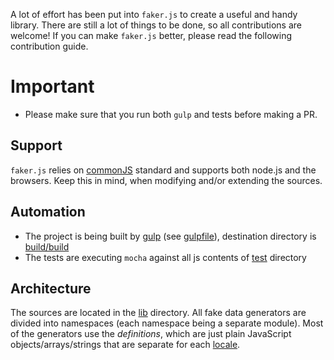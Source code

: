 A lot of effort has been put into `faker.js` to create a useful and handy
library. There are still a lot of things to be done, so all contributions are
welcome! If you can make `faker.js` better, please read the following contribution guide.

# Important

* Please make sure that you run both `gulp` and tests before making a PR.

## Support

`faker.js` relies on [commonJS](http://www.commonjs.org/) standard and supports both node.js and the
browsers. Keep this in mind, when modifying and/or extending the sources.

## Automation

* The project is being built by [gulp](http://gulpjs.com/) (see [gulpfile](build/gulpfile.js)), destination directory is [build/build](build/build)
* The tests are executing `mocha` against all js contents of [test](test) directory

## Architecture

The sources are located in the [lib](lib) directory. All fake data generators are
divided into namespaces (each namespace being a separate module). Most of the
generators use the *definitions*, which are just plain JavaScript
objects/arrays/strings that are separate for each [locale](lib/locales).
